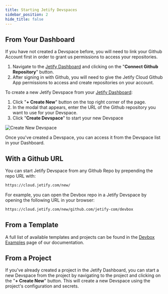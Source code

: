 ```yaml
---
title: Starting Jetify Devspaces
sidebar_position: 2
hide_title: false
---
```


## From Your Dashboard

If you have not created a Devspace before, you will need to link your Github Account first in order to grant us permissions to access your repositories.

1. Navigate to the [Jetify Dashboard](https://cloud.jetify.com/dashboard) and clicking on the "**Connect Github Repository**" button.
2. After signing in with Github, you will need to give the Jetify Cloud Github App permissions to access and create repositories on your account.

To create a new Jetify Devspace from your [Jetify Dashboard](https://cloud.jetify.com/):

1. Click "**+ Create New**" button on the top right corner of the page.
2. In the modal that appears, enter the URL of the Github repository you want to use for your Devspace.
3. Click "**Create Devspace**" to start your new Devspace

![Create New Devspace](/img/dashboard_create_new_devspace.png)

Once you've created a Devspace, you can access it from the Devspace list in your Dashboard.

## With a Github URL

You can start Jetify Devspace from any Github Repo by prepending the repo URL with:

```bash
https://cloud.jetify.com/new/
```

For example, you can open the Devbox repo in a Jetify Devspace by opening the following URL in your browser:

```bash
https://cloud.jetify.com/new/github.com/jetify-com/devbox
```

## From a Template

A full list of available templates and projects can be found in the [Devbox Examples](/devbox/docs/devbox_examples/) page of our documentation.

## From a Project

If you've already created a project in the Jetify Dashboard, you can start a new Devspace from the project by navigating to the project and clicking on the "**+ Create New**" button. This will create a new Devspace using the project's configuration and secrets.
